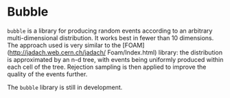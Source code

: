 # Bubble

`bubble` is a library for producing random events according to an arbitrary
multi-dimensional distribution. It works best in fewer than 10 dimensions. The
approach used is very similar to the [FOAM](http://jadach.web.cern.ch/jadach/
Foam/Index.html) library: the distribution is approximated by an n-d tree, with
events being uniformly produced within each cell of the tree. Rejection sampling
is then applied to improve the quality of the events further.

The `bubble` library is still in development.

